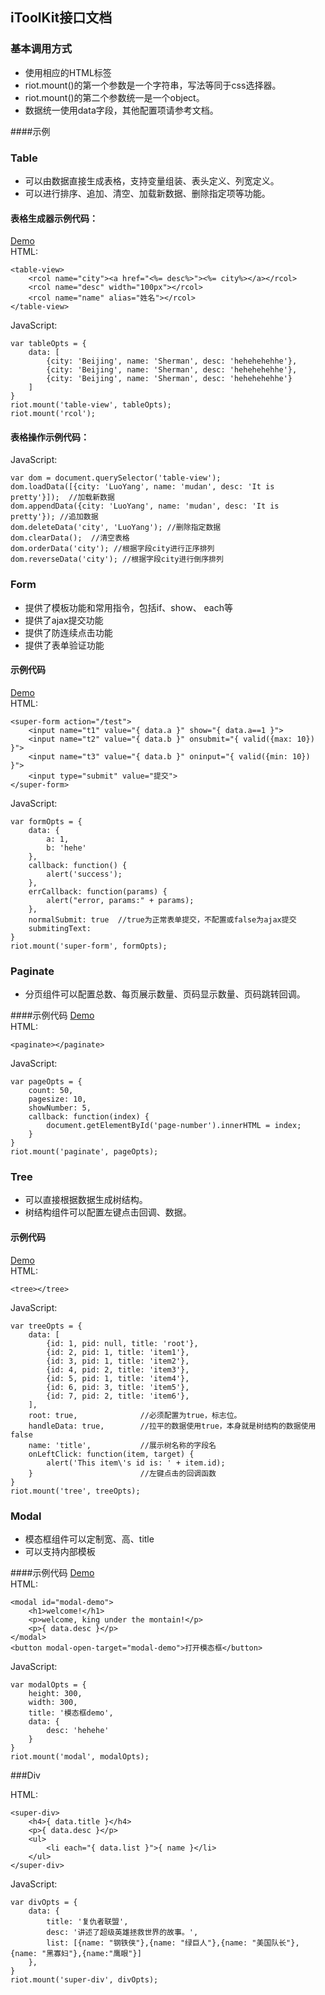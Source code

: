 ## iToolKit接口文档
### 基本调用方式
- 使用相应的HTML标签
- riot.mount()的第一个参数是一个字符串，写法等同于css选择器。
- riot.mount()的第二个参数统一是一个object。
- 数据统一使用data字段，其他配置项请参考文档。

####示例
    <div id="test">
        <tree></tree>
    </div>
    <script>
        $.ajax({
            url: '/test',
            success: function(data) {
                riot.mount('#test tree', {data: data, root: true});
            }
        })
    </script>


### Table
- 可以由数据直接生成表格，支持变量组装、表头定义、列宽定义。
- 可以进行排序、追加、清空、加载新数据、删除指定项等功能。

#### 表格生成器示例代码：
[Demo](http://be-fe.github.io/iToolkit/iToolkit_pc.html)   
HTML:

    <table-view>
        <rcol name="city"><a href="<%= desc%>"><%= city%></a></rcol>
        <rcol name="desc" width="100px"></rcol>
        <rcol name="name" alias="姓名"></rcol>
    </table-view>

JavaScript:

    var tableOpts = {
        data: [
            {city: 'Beijing', name: 'Sherman', desc: 'hehehehehhe'},
            {city: 'Beijing', name: 'Sherman', desc: 'hehehehehhe'},
            {city: 'Beijing', name: 'Sherman', desc: 'hehehehehhe'}
        ]
    }
    riot.mount('table-view', tableOpts);
    riot.mount('rcol');

#### 表格操作示例代码：
JavaScript:

    var dom = document.querySelector('table-view');
    dom.loadData([{city: 'LuoYang', name: 'mudan', desc: 'It is pretty'}]);  //加载新数据
    dom.appendData({city: 'LuoYang', name: 'mudan', desc: 'It is pretty'}); //追加数据
    dom.deleteData('city', 'LuoYang'); //删除指定数据
    dom.clearData();  //清空表格
    dom.orderData('city'); //根据字段city进行正序排列
    dom.reverseData('city'); //根据字段city进行倒序排列

### Form
- 提供了模板功能和常用指令，包括if、show、 each等
- 提供了ajax提交功能
- 提供了防连续点击功能
- 提供了表单验证功能

#### 示例代码
[Demo](http://be-fe.github.io/iToolkit/iToolkit_pc.html)   
HTML:

    <super-form action="/test">
        <input name="t1" value="{ data.a }" show="{ data.a==1 }">
        <input name="t2" value="{ data.b }" onsubmit="{ valid({max: 10}) }">
        <input name="t3" value="{ data.b }" oninput="{ valid({min: 10}) }">
        <input type="submit" value="提交">
    </super-form>

JavaScript:

    var formOpts = {
        data: {
            a: 1,
            b: 'hehe'
        },
        callback: function() {
            alert('success');
        },
        errCallback: function(params) {
            alert("error, params:" + params);
        },
        normalSubmit: true  //true为正常表单提交，不配置或false为ajax提交
        submitingText: 
    }
    riot.mount('super-form', formOpts);

### Paginate
- 分页组件可以配置总数、每页展示数量、页码显示数量、页码跳转回调。

####示例代码
[Demo](http://be-fe.github.io/iToolkit/iToolkit_pc.html)   
HTML:
    
    <paginate></paginate>

JavaScript:

    var pageOpts = {
        count: 50,
        pagesize: 10,
        showNumber: 5,
        callback: function(index) {
            document.getElementById('page-number').innerHTML = index;
        }
    }
    riot.mount('paginate', pageOpts);

### Tree
- 可以直接根据数据生成树结构。
- 树结构组件可以配置左键点击回调、数据。

#### 示例代码
[Demo](http://be-fe.github.io/iToolkit/iToolkit_pc.html)   
HTML:
    
    <tree></tree>

JavaScript:

    var treeOpts = {
        data: [
            {id: 1, pid: null, title: 'root'},
            {id: 2, pid: 1, title: 'item1'},
            {id: 3, pid: 1, title: 'item2'},
            {id: 4, pid: 2, title: 'item3'},
            {id: 5, pid: 1, title: 'item4'},
            {id: 6, pid: 3, title: 'item5'},
            {id: 7, pid: 2, title: 'item6'},
        ],
        root: true,              //必须配置为true，标志位。
        handleData: true,        //拉平的数据使用true，本身就是树结构的数据使用false
        name: 'title',           //展示树名称的字段名
        onLeftClick: function(item, target) {
            alert('This item\'s id is: ' + item.id);
        }                        //左键点击的回调函数
    }
    riot.mount('tree', treeOpts);

### Modal
- 模态框组件可以定制宽、高、title
- 可以支持内部模板

####示例代码
[Demo](http://be-fe.github.io/iToolkit/iToolkit_pc.html)    
HTML:
    
    <modal id="modal-demo">
        <h1>welcome!</h1>
        <p>welcome, king under the montain!</p>
        <p>{ data.desc }</p>
    </modal>
    <button modal-open-target="modal-demo">打开模态框</button>

JavaScript:

    var modalOpts = {
        height: 300,
        width: 300,
        title: '模态框demo',
        data: {
            desc: 'hehehe'
        }
    }
    riot.mount('modal', modalOpts);

###Div

HTML:

    <super-div>
        <h4>{ data.title }</h4>
        <p>{ data.desc }</p>
        <ul>
            <li each="{ data.list }">{ name }</li>
        </ul>
    </super-div>

JavaScript:

    var divOpts = {
        data: {
            title: '复仇者联盟',
            desc: '讲述了超级英雄拯救世界的故事。',
            list: [{name: "钢铁侠"},{name: "绿巨人"},{name: "美国队长"},{name: "黑寡妇"},{name:"鹰眼"}]
        },
    }
    riot.mount('super-div', divOpts);
